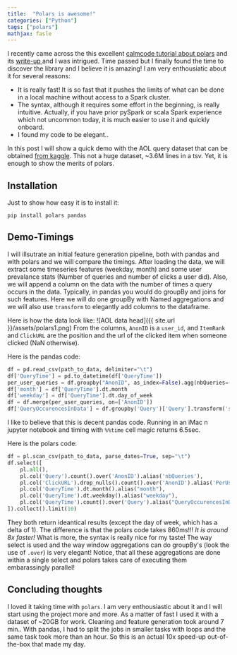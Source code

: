 ```yaml
---
title:  "Polars is awesome!"
categories: ["Python"]
tags: ["polars"]
mathjax: fasle
---
```


I recently came across the this excellent [calmcode tutorial about polars](https://calmcode.io/polars/introduction.html) and its [write-up ](https://www.pola.rs/posts/the-expressions-api-in-polars-is-amazing/) and I was intrigued. Time passed but I finally found the time to discover the library and I believe it is amazing! I am very enthousiatic about it for several reasons: 
- It is really fast! It is so fast that it pushes the limits of what can be done in a local machine without access to a Spark cluster. 
- The syntax, although it requires some effort in the beginning, is really intuitive. Actually, if you have prior pySpark or scala Spark experience which not uncommon today, it is much easier to use it and quickly onboard. 
- I found my code to be elegant.. 

In this post I will show a quick demo with the AOL query dataset that can be obtained [from kaggle](https://www.kaggle.com/datasets/dineshydv/aol-user-session-collection-500k). This not a huge dataset, ~3.6M lines in a tsv. Yet, it is enough to show the merits of polars. 

## Installation
Just to show how easy it is to install it:  
```
pip install polars pandas
```  

## Demo-Timings 

I will illsutrate an initial feature generation pipeline, both with pandas and with polars and we will compare the timings. 
After loading the data, we will extract some timeseries features (weekday, month) and some user prevalance stats (Number of queries and number of clicks a user did). Also, we will append a column on the data with the number of times a query occurs in the data. Typically, in pandas you would do groupBy and joins for such features. 
Here we will do one groupBy with Named aggregations and we will also use `transform` to elegantly add columns to the dataframe. 

Here is how the data look like: 
![AOL data head]({{ site.url }}/assets/polars1.png)
From the columns, `AnonID` is a `user_id`, and `ItemRank` and `ClickURL` are the position and the url of the clicked item when someone clicked (NaN otherwise). 

Here is the pandas code:
```python
df = pd.read_csv(path_to_data, delimiter="\t")
df['QueryTime'] = pd.to_datetime(df['QueryTime'])
per_user_queries = df.groupby("AnonID", as_index=False).agg(nbQueries=("Query", "count"), NbClicks=("ClickURL","count"))
df['month'] = df['QueryTime'].dt.month
df['weekday'] = df['QueryTime'].dt.day_of_week
df = df.merge(per_user_queries, on=['AnonID'])
df['QueryOccurencesInData'] = df.groupby('Query')['Query'].transform('size')
```
I like to believe that this is decent pandas code. Running in an iMac n jupyter notebook and timing with `%%time` cell magic returns 6.5sec. 

Here is the polars code: 
```python
df = pl.scan_csv(path_to_data, parse_dates=True, sep="\t")
df.select([
    pl.all(),
    pl.col('Query').count().over('AnonID').alias('nbQueries'),
    pl.col('ClickURL').drop_nulls().count().over('AnonID').alias('PerUserCount'),
    pl.col('QueryTime').dt.month().alias("month"),
    pl.col('QueryTime').dt.weekday().alias("weekday"),
    pl.col('QueryTime').count().over('Query').alias("QueryOccurencesInData")
]).collect().limit(10)
```
They both return ideantical results (except the day of week, which has a delta of 1). The difference is that the polars code takes 860ms!!! *It is around 8x faster!*
What is more, the syntax is really nice for my taste! The way select is used and the way window aggregations can do groupBy's (look the use of `.over`) is very elegant! Notice, that all these aggregations are done within a single select and polars takes care of executing them embarassingly parallel!


## Concluding thoughts 
I loved it taking time with `polars`. I am very enthousiastic about it and I will start using the project more and more. As a matter of fast I used it with a dataset of ~20GB for work. Cleaning and feature generation took around 7 min.. With pandas, I had to split the jobs in smaller tasks with loops and the same task took more than an hour. So this is an actual 10x speed-up out-of-the-box that made my day. 


